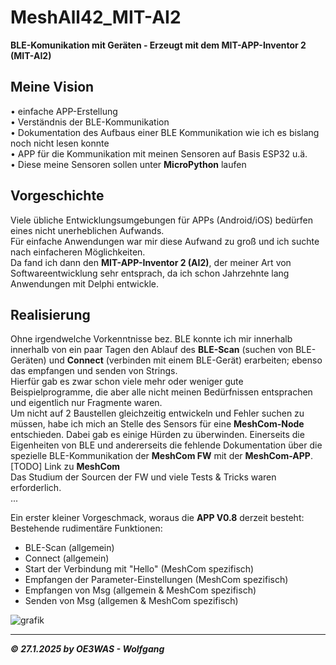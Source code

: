 # MeshAll42_MIT-AI2
**BLE-Komunikation mit Geräten - Erzeugt mit dem MIT-APP-Inventor 2 (MIT-AI2)**

## Meine Vision
• einfache APP-Erstellung  
• Verständnis der BLE-Kommunikation  
• Dokumentation des Aufbaus einer BLE Kommunikation wie ich es bislang noch nicht lesen konnte  
• APP für die Kommunikation mit meinen Sensoren auf Basis ESP32 u.ä.  
• Diese meine Sensoren sollen unter **MicroPython** laufen

## Vorgeschichte
Viele übliche Entwicklungsumgebungen für APPs (Android/iOS) bedürfen eines nicht unerheblichen Aufwands.  
Für einfache Anwendungen war mir diese Aufwand zu groß und ich suchte nach einfacheren Möglichkeiten.  
Da fand ich dann den **MIT-APP-Inventor 2 (AI2)**, der meiner Art von Softwareentwicklung sehr entsprach, 
da ich schon Jahrzehnte lang Anwendungen mit Delphi entwickle.  

## Realisierung
Ohne irgendwelche Vorkenntnisse bez. BLE konnte ich mir innerhalb innerhalb von ein paar Tagen den Ablauf
des **BLE-Scan** (suchen von BLE-Geräten) und **Connect** (verbinden mit einem BLE-Gerät) erarbeiten;
ebenso das empfangen und senden von Strings.  
Hierfür gab es zwar schon viele mehr oder weniger gute Beispielprogramme, die aber alle nicht meinen
Bedürfnissen entsprachen und eigentlich nur Fragmente waren.  
Um nicht auf 2 Baustellen gleichzeitig entwickeln und Fehler suchen zu müssen, habe ich mich an Stelle des Sensors für eine **MeshCom-Node** entschieden.
Dabei gab es einige Hürden zu überwinden. Einerseits die Eigenheiten von BLE und andererseits die fehlende
Dokumentation über die spezielle BLE-Kommunikation der **MeshCom FW** mit der **MeshCom-APP**.  
[TODO] Link zu **MeshCom**  
Das Studium der Sourcen der FW und viele Tests & Tricks waren erforderlich.  
...

Ein erster kleiner Vorgeschmack, woraus die **APP V0.8** derzeit besteht:  
Bestehende rudimentäre Funktionen:  
* BLE-Scan (allgemein)
* Connect (allgemein)
* Start der Verbindung mit "Hello" (MeshCom spezifisch)
* Empfangen der Parameter-Einstellungen (MeshCom spezifisch)
* Empfangen von Msg (allgemein & MeshCom spezifisch)
* Senden von Msg (allgemen & MeshCom spezifisch)


![grafik](https://github.com/user-attachments/assets/34e9df30-c42c-4cae-92f2-f0ba4e84f871)

___
***:copyright: 27.1.2025 by OE3WAS - Wolfgang***
